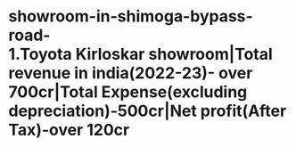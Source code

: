 # showroom-in-shimoga-bypass-road-<br>1.Toyota Kirloskar showroom|Total revenue in india(2022-23)- over 700cr|Total Expense(excluding depreciation)-500cr|Net profit(After Tax)-over 120cr<br> 
